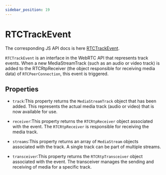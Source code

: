 ```yaml
---
sidebar_position: 19
---
```


# RTCTrackEvent

The corresponding JS API docs is here [RTCTrackEvent](https://developer.mozilla.org/en-US/docs/Web/API/RTCTrackEvent).

`RTCTrackEvent` is an interface in the WebRTC API that represents track events. When a new MediaStreamTrack (such as an audio or video track) is added to the RTCRtpReceiver (the object responsible for receiving media data) of `RTCPeerConnection`, this event is triggered.

## Properties

- `track`:This property returns the `MediaStreamTrack` object that has been added. This represents the actual media track (audio or video) that is now available for use.

- `receiver`:This property returns the `RTCRtpReceiver` object associated with the event. The `RTCRtpReceiver` is responsible for receiving the media track.

- `streams`:This property returns an array of `MediaStream` objects associated with the track. A single track can be part of multiple streams.

- `transceiver`:This property returns the `RTCRtpTransceiver` object associated with the event. The transceiver manages the sending and receiving of media for a specific track.

